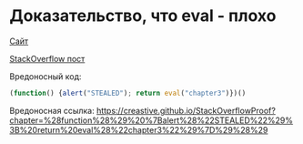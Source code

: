 # Доказательство, что eval - плохо

[Сайт](https://creastive.github.io/StackOverflowProof/)

[StackOverflow пост](https://ru.stackoverflow.com/a/1608806/428851)

Вредоносный код:
```js
(function() {alert("STEALED"); return eval("chapter3")})()
```
Вредоносная ссылка:
https://creastive.github.io/StackOverflowProof?chapter=%28function%28%29%20%7Balert%28%22STEALED%22%29%3B%20return%20eval%28%22chapter3%22%29%7D%29%28%29